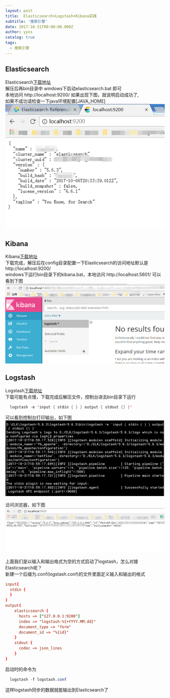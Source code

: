 ```yaml
---
layout: post
title:  Elasticsearch+Logstash+Kibana实践
subtitle: '搜索引擎'
date: 2017-10-31T00:00:00.000Z
author: yyxs
catalog: true
tags:
  - 搜索引擎
---
```


## Elasticsearch

Elasticsearch[下载地址](https://www.elastic.co/guide/en/elasticsearch/reference/current/index.html)  
解压后再bin目录中 windows下启动elasticsearch.bat 即可  
本地访问 http://localhost:9200/ 如果出现下图，就说明启动成功了,  
如果不成功请检查一下java环境配置[JAVA_HOME]
![avatar](/img/elastic-9200.png)  

## Kibana

Kibana[下载地址](https://www.elastic.co/guide/en/kibana/current/index.html)  
下载完成，解压后在config目录配置一下Elasticsearch的访问地址默认是http://localhost:9200/  
windows下运行bin目录下的kibana.bat，本地访问  http://localhost:5601/ 可以看到下图  
![avatar](/img/kibana-5601.png)  


## Logstash

Logstash[下载地址](https://www.elastic.co/guide/en/logstash/current/index.html)  
下载可能有点慢，下载完成后解压文件，控制台进去bin目录下运行  
```java
  logstash -e 'input { stdin { } } output { stdout {} }'
```
可以看到控制台打印输出，如下图  
![avatar](/img/logstash-9600.png)  

访问浏览器，如下图  
![avatar](/img/logstash-1.png)  

上面我们是以输入和输出格式为空的方式启动了logstash，怎么对接Elasticsearch呢？  
新建一个后缀为.conf(logstash.conf)的文件里面定义输入和输出的格式  
```conf
input{  
  stdin {  
  }  
}  
output{  
    elasticsearch {  
      hosts => ["127.0.0.1:9200"]  
      index => "logstash-%{+YYYY.MM.dd}"  
      document_type => "form"  
      document_id => "%{id}"  
    }  
    stdout {  
      codec => json_lines  
    }  
} 
```
启动时的命令为  
```java
  logstash -f logstash.conf
```
这样logstash同步的数据就能输出到Elasticsearch了  




